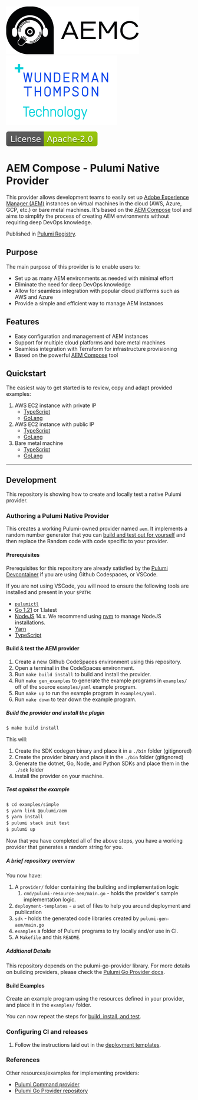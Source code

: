 ![AEM Compose Logo](docs/logo-with-text.png)
[![WTT Logo](docs/wtt-logo.png)](https://www.wundermanthompson.com/service/technology)

[![Apache License, Version 2.0, January 2004](docs/apache-license-badge.svg)](http://www.apache.org/licenses/)

# AEM Compose - Pulumi Native Provider

This provider allows development teams to easily set up [Adobe Experience Manager (AEM)](https://business.adobe.com/products/experience-manager/adobe-experience-manager.html) instances on virtual machines in the cloud (AWS, Azure, GCP, etc.) or bare metal machines.
It's based on the [AEM Compose](https://github.com/wttech/aemc) tool and aims to simplify the process of creating AEM environments without requiring deep DevOps knowledge.

Published in [Pulumi Registry](https://www.pulumi.com/registry/packages/aem-native/).

## Purpose

The main purpose of this provider is to enable users to:

- Set up as many AEM environments as needed with minimal effort
- Eliminate the need for deep DevOps knowledge
- Allow for seamless integration with popular cloud platforms such as AWS and Azure
- Provide a simple and efficient way to manage AEM instances

## Features

- Easy configuration and management of AEM instances
- Support for multiple cloud platforms and bare metal machines
- Seamless integration with Terraform for infrastructure provisioning
- Based on the powerful [AEM Compose](https://github.com/wttech/aemc) tool

## Quickstart

The easiest way to get started is to review, copy and adapt provided examples:

1. AWS EC2 instance with private IP
   * [TypeScript](examples/ts_aws_ssm)
   * [GoLang](examples/go_aws_ssm)
2. AWS EC2 instance with public IP
   * [TypeScript](examples/ts_aws_ssh)
   * [GoLang](examples/go_aws_ssh)
3. Bare metal machine
   * [TypeScript](examples/ts_bare)
   * [GoLang](examples/go_bare)

- - -

## Development

This repository is showing how to create and locally test a native Pulumi provider.

### Authoring a Pulumi Native Provider

This creates a working Pulumi-owned provider named `aem`.
It implements a random number generator that you can [build and test out for yourself](#test-against-the-example) and then replace the Random code with code specific to your provider.


#### Prerequisites

Prerequisites for this repository are already satisfied by the [Pulumi Devcontainer](https://github.com/pulumi/devcontainer) if you are using Github Codespaces, or VSCode.

If you are not using VSCode, you will need to ensure the following tools are installed and present in your `$PATH`:

* [`pulumictl`](https://github.com/pulumi/pulumictl#installation)
* [Go 1.21](https://golang.org/dl/) or 1.latest
* [NodeJS](https://nodejs.org/en/) 14.x.  We recommend using [nvm](https://github.com/nvm-sh/nvm) to manage NodeJS installations.
* [Yarn](https://yarnpkg.com/)
* [TypeScript](https://www.typescriptlang.org/)


#### Build & test the AEM provider

1. Create a new Github CodeSpaces environment using this repository.
1. Open a terminal in the CodeSpaces environment.
1. Run `make build install` to build and install the provider.
1. Run `make gen_examples` to generate the example programs in `examples/` off of the source `examples/yaml` example program.
1. Run `make up` to run the example program in `examples/yaml`.
1. Run `make down` to tear down the example program.

##### Build the provider and install the plugin

   ```bash
   $ make build install
   ```
   
This will:

1. Create the SDK codegen binary and place it in a `./bin` folder (gitignored)
2. Create the provider binary and place it in the `./bin` folder (gitignored)
3. Generate the dotnet, Go, Node, and Python SDKs and place them in the `./sdk` folder
4. Install the provider on your machine.

##### Test against the example
   
```bash
$ cd examples/simple
$ yarn link @pulumi/aem
$ yarn install
$ pulumi stack init test
$ pulumi up
```

Now that you have completed all of the above steps, you have a working provider that generates a random string for you.

##### A brief repository overview

You now have:

1. A `provider/` folder containing the building and implementation logic
    1. `cmd/pulumi-resource-aem/main.go` - holds the provider's sample implementation logic.
2. `deployment-templates` - a set of files to help you around deployment and publication
3. `sdk` - holds the generated code libraries created by `pulumi-gen-aem/main.go`
4. `examples` a folder of Pulumi programs to try locally and/or use in CI.
5. A `Makefile` and this `README`.

##### Additional Details

This repository depends on the pulumi-go-provider library. For more details on building providers, please check
the [Pulumi Go Provider docs](https://github.com/pulumi/pulumi-go-provider).

#### Build Examples

Create an example program using the resources defined in your provider, and place it in the `examples/` folder.

You can now repeat the steps for [build, install, and test](#test-against-the-example).

### Configuring CI and releases

1. Follow the instructions laid out in the [deployment templates](./deployment-templates/README-DEPLOYMENT.md).

### References

Other resources/examples for implementing providers:
* [Pulumi Command provider](https://github.com/pulumi/pulumi-command/blob/master/provider/pkg/provider/provider.go)
* [Pulumi Go Provider repository](https://github.com/pulumi/pulumi-go-provider)

